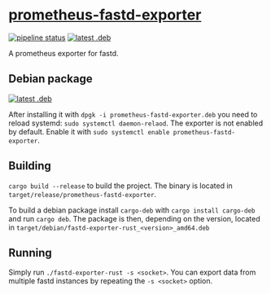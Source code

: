 [prometheus-fastd-exporter](https://freifunk-luebeck.pages.chaotikum.org/prometheus-fastd-exporter/)
=============================
[![pipeline status](https://git.chaotikum.org/paul/prometheus-fastd-exporter/badges/master/pipeline.svg)](https://git.chaotikum.org/paul/prometheus-fastd-exporter/-/commits/master)
[![latest .deb](https://img.shields.io/badge/Debian-requestd.deb-%23CE0056)](https://freifunk-luebeck.pages.chaotikum.org/prometheus-fastd-exporter/prometheus-fastd-exporter.deb)

A prometheus exporter for fastd.


Debian package
--------------
[![latest .deb](https://img.shields.io/badge/Debian-requestd.deb-%23CE0056)](https://freifunk-luebeck.pages.chaotikum.org/prometheus-fastd-exporter/prometheus-fastd-exporter.deb)


After installing it with `dpgk -i prometheus-fastd-exporter.deb` you need to reload systemd: `sudo systemctl daemon-relaod`.
The exporter is not enabled by default. Enable it with `sudo systemctl enable prometheus-fastd-exporter`.


Building
--------

`cargo build --release` to build the project.
The binary is located in `target/release/prometheus-fastd-exporter`.

To build a debian package install `cargo-deb` with `cargo install cargo-deb` and run `cargo deb`.
The package is then, depending on the version, located in `target/debian/fastd-exporter-rust_<version>_amd64.deb`


Running
-------
Simply run `./fastd-exporter-rust -s <socket>`. You can export data from multiple fastd instances by repeating the `-s <socket>` option.
